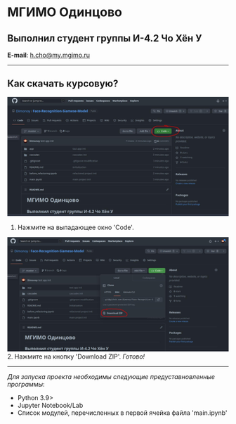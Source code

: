 # МГИМО Одинцово
## Выполнил студент группы И-4.2 Чо Хён У

__E-mail__: h.cho@my.mgimo.ru

---


## Как скачать курсовую?

![action_1](./images/action_1.jpg)
1. Нажмите на выпадающее окно 'Code'.

![action_2](./images/action_2.jpg)
2. Нажмите на кнопку 'Download ZIP'. *Готово!*

---

*Для запуска проекта необходимы следующие предуставновленные программы*:
- Python 3.9>
- Jupyter Notebook/Lab
- Список модулей, перечисленных в первой ячейка файла 'main.ipynb'
